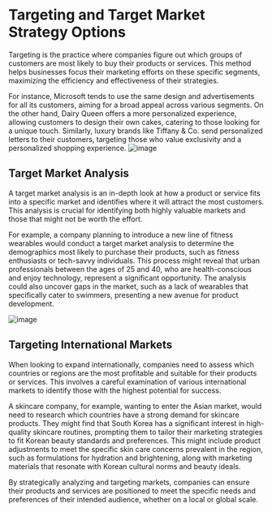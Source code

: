 # Targeting and Target Market Strategy Options

Targeting is the practice where companies figure out which groups of customers are most likely to buy their products or services. This method helps businesses focus their marketing efforts on these specific segments, maximizing the efficiency and effectiveness of their strategies.

For instance, Microsoft tends to use the same design and advertisements for all its customers, aiming for a broad appeal across various segments. On the other hand, Dairy Queen offers a more personalized experience, allowing customers to design their own cakes, catering to those looking for a unique touch. Similarly, luxury brands like Tiffany & Co. send personalized letters to their customers, targeting those who value exclusivity and a personalized shopping experience.
![image](https://github.com/Collegehive/Notes/assets/159722383/88c1632d-697d-4481-affe-0c522ec6ccb4)


## Target Market Analysis

A target market analysis is an in-depth look at how a product or service fits into a specific market and identifies where it will attract the most customers. This analysis is crucial for identifying both highly valuable markets and those that might not be worth the effort.

For example, a company planning to introduce a new line of fitness wearables would conduct a target market analysis to determine the demographics most likely to purchase their products, such as fitness enthusiasts or tech-savvy individuals. This process might reveal that urban professionals between the ages of 25 and 40, who are health-conscious and enjoy technology, represent a significant opportunity. The analysis could also uncover gaps in the market, such as a lack of wearables that specifically cater to swimmers, presenting a new avenue for product development.

![image](https://github.com/Collegehive/Notes/assets/159722383/b2cac6fb-d5f1-4b74-aa19-98c04aab74ca)


## Targeting International Markets

When looking to expand internationally, companies need to assess which countries or regions are the most profitable and suitable for their products or services. This involves a careful examination of various international markets to identify those with the highest potential for success.

A skincare company, for example, wanting to enter the Asian market, would need to research which countries have a strong demand for skincare products. They might find that South Korea has a significant interest in high-quality skincare routines, prompting them to tailor their marketing strategies to fit Korean beauty standards and preferences. This might include product adjustments to meet the specific skin care concerns prevalent in the region, such as formulations for hydration and brightening, along with marketing materials that resonate with Korean cultural norms and beauty ideals.

By strategically analyzing and targeting markets, companies can ensure their products and services are positioned to meet the specific needs and preferences of their intended audience, whether on a local or global scale.
